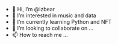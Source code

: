 - 👋 Hi, I’m @izbear
- 👀 I’m interested in music and data
- 🌱 I’m currently learning Python and NFT
- 💞️ I’m looking to collaborate on ...
- 📫 How to reach me ...

<!---
izbear/izbear is a ✨ special ✨ repository because its `README.md` (this file) appears on your GitHub profile.
You can click the Preview link to take a look at your changes.
--->
